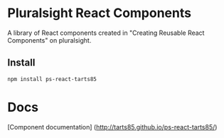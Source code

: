 # Pluralsight React Components

A library of React components created in "Creating Reusable React Components" on pluralsight.

## Install
```
npm install ps-react-tarts85
```

# Docs
[Component documentation] (http://tarts85.github.io/ps-react-tarts85/)